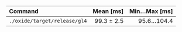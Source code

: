 | Command | Mean [ms] | Min…Max [ms] |
|:---|---:|---:|
| `./oxide/target/release/gl4` | 99.3 ± 2.5 | 95.6…104.4 |
